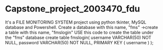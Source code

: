 # Capstone_project_2003470_fdu
It's a FILE MONITORING SYSTEM project using python tkinter, MySQL database and Powershell.
Create a database with this name, "fms" ->create a table with this name, "fmslogin"
USE this code to create the table under the "fms" database
create table fmslogin( username VARCHAR(50) NOT NULL, password VARCHAR(50) NOT NULL,  PRIMARY KEY ( username ) );
